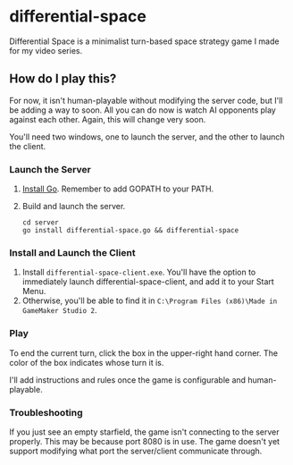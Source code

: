 # differential-space
Differential Space is a minimalist turn-based space strategy game I made for my video series.

## How do I play this?
For now, it isn't human-playable without modifying the server code, but I'll be adding a way to soon.
All you can do now is watch AI opponents play against each other. Again, this will change very soon.

You'll need two windows, one to launch the server, and the other to launch the client.

### Launch the Server
1. [Install Go](https://golang.org/doc/install). Remember to add GOPATH to your PATH.
1. Build and launch the server.

   ```
   cd server
   go install differential-space.go && differential-space
   ```

### Install and Launch the Client
1. Install `differential-space-client.exe`. You'll have the option to immediately launch
differential-space-client, and add it to your Start Menu.
1. Otherwise, you'll be able to find it in `C:\Program Files (x86)\Made in GameMaker Studio 2`.

### Play
To end the current turn, click the box in the upper-right hand corner. The color of the box indicates
whose turn it is.

I'll add instructions and rules once the game is configurable and human-playable.

### Troubleshooting
If you just see an empty starfield, the game isn't connecting to the server properly. This may be
because port 8080 is in use. The game doesn't yet support modifying what port the server/client
communicate through.
